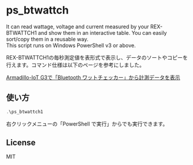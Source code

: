 # ps_btwattch

It can read wattage, voltage and current measured by your REX-BTWATTCH1 and show them in an interactive table. You can easily sort/copy them in a reusable way.  
This script runs on Windows PowerShell v3 or above.

REX-BTWATTCH1の毎秒測定値を表形式で表示し、データのソートやコピーを行えます。コマンド仕様は以下のページを参考にしました。

[Armadillo-IoT G3で「Bluetooth ワットチェッカー」から計測データを表示](https://armadillo.atmark-techno.com/howto/armadillo_rex-btwattch1)

## 使い方

```ps1
.\ps_btwattch1
```

右クリックメニューの「PowerShell で実行」からでも実行できます。

## License

MIT